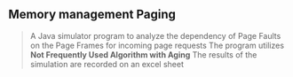 ## Memory management Paging
> A Java simulator program to analyze the dependency of Page Faults on the Page Frames for incoming page requests
> The program utilizes **Not Frequently Used Algorithm with Aging**
> The results of the simulation are recorded on an excel sheet
